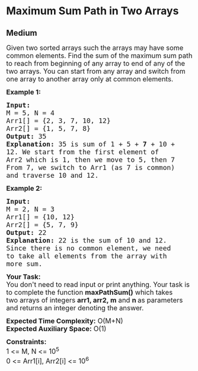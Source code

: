 # Maximum Sum Path in Two Arrays
## Medium 
<div class="problem-statement">
                <p></p><p><span style="font-size:18px">Given two sorted arrays such the arrays may have some common elements. Find the sum of the maximum sum path to reach from beginning of any array to end of any of the two arrays. You&nbsp;can start from any array and&nbsp;switch from one array to another array&nbsp;only at common elements.&nbsp;</span></p>

<p><span style="font-size:18px"><strong>Example 1:</strong></span></p>

<pre><span style="font-size:18px"><strong>Input:
</strong>M = 5, N = 4
Arr1[] = {2, 3, 7, 10, 12}
Arr2[] = {1, 5, 7, 8}
<strong>Output: </strong>35
<strong>Explanation:</strong> 35 is sum of 1 + 5 + <strong>7</strong> + 10 +
12. We start from the first element of
Arr2 which is 1, then we move to 5, then 7
From 7, we switch to Arr1 (as 7 is common)
and traverse 10 and 12.</span></pre>

<p><span style="font-size:18px"><strong>Example 2:</strong></span></p>

<pre><span style="font-size:18px"><strong>Input:
</strong>M = 2, N = 3
Arr1[] = {10, 12}
Arr2[] = {5, 7, 9}
<strong>Output:</strong> 22
<strong>Explanation:</strong>&nbsp;22 is the sum of 10 and 12.
Since there is no common element, we need
to take all elements from the array with
more sum.</span></pre>

<p><span style="font-size:18px"><strong>Your Task:</strong><br>
You don't need to read input or print anything. Your task is to complete the function&nbsp;<strong>maxPathSum()</strong>&nbsp;which takes two&nbsp;arrays of&nbsp;integers&nbsp;<strong>arr1, arr2,&nbsp;m</strong> and <strong>n&nbsp;</strong>as parameters and returns an integer&nbsp;denoting the answer.</span></p>

<p><span style="font-size:18px"><strong>Expected Time Complexity:</strong>&nbsp;O(M+N)<br>
<strong>Expected Auxiliary Space:</strong>&nbsp;O(1)</span></p>

<p><span style="font-size:18px"><strong>Constraints:</strong><br>
1 &lt;= M, N&nbsp;&lt;= 10<sup>5</sup><br>
0 &lt;= Arr1[i], Arr2[i] &lt;= 10<sup>6</sup></span></p>

<p>&nbsp;</p>
 <p></p>
            </div>